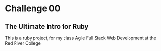 # Challenge 00
## The Ultimate Intro for Ruby
This is a ruby project, for my class Agile Full Stack Web Development at the
Red River College
